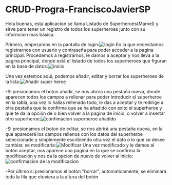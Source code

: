 # CRUD-Progra-FranciscoJavierSP
Hola buenas, esta aplicacion se llama Listado de Superheroes(Marvel) y sirve para tener un registro de todos los superheroes junto con su informcion mas básica.

Primero, empezamos en la pantalla de login:![login](https://user-images.githubusercontent.com/72436014/121830313-0df95600-ccc5-11eb-90be-7f02836b3e85.png)
En la que necesitamos registrarnos con usuario y contraseña para poder acceder a la pagina principal.
Procedemos a registrarnos, le damos a aceptar y nos lleva a la pagina principal, donde está el listado de todos los superheroes que figuran en la base de datos:![inicio](https://user-images.githubusercontent.com/72436014/121830388-3aad6d80-ccc5-11eb-9218-bda2762bd1d9.png)

Una vez estemos aqui, podemos añadir, editar y borrar los superheroes de la lista:![Añadir super heroe](https://user-images.githubusercontent.com/72436014/121830514-7cd6af00-ccc5-11eb-8d4c-66f9cc77188b.png)

-Si presionamos el boton añadir, se nos abrirá una pestaña nueva, donde aparecen todos los campos a rellenar para poder introducir el superheroe en la tabla, una vez lo hallas rellenado todo, le das a aceptar y te redirige a otra pestaña que te confirma que se ha añadido con exito el superheroe y que te da la opción de o bien volver a la pagina de inicio, o volver a insertar otro superheroe:![confimacion superheroe añadido](https://user-images.githubusercontent.com/72436014/121830746-01c1c880-ccc6-11eb-95f3-ff8e298c0271.png)

-Si presionamos el boton de editar, se nos abrirá una pestaña nueva, en la que aparecerá los campos rellenos con los datos del superheroe seleccionado y simplemente escribiendo otra vez el dato o lo que se desee cambiar, se modificaria:![Modificar](https://user-images.githubusercontent.com/72436014/121830892-6aa94080-ccc6-11eb-89db-d3de62e8d1ab.png)
Una vez modificado y le damos al botón aceptar, nos aparece una pagina en la que se confirma la modificación y nos da la opcion de nuevo de volver al inicio:
![confirmacion de la modificacion](https://user-images.githubusercontent.com/72436014/121830993-aba15500-ccc6-11eb-9f00-9c7bfc361a5b.png)

-Por último si presionamos el botón "borrar", automaticamente, se eliminará toda la fila que etuviera a la altura del botón
